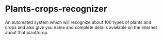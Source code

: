 # Plants-crops-recognizer
An automated system which will recognize about 100 types of plants and crops and also give you name and complete details available on the internet about that plant/crop.

